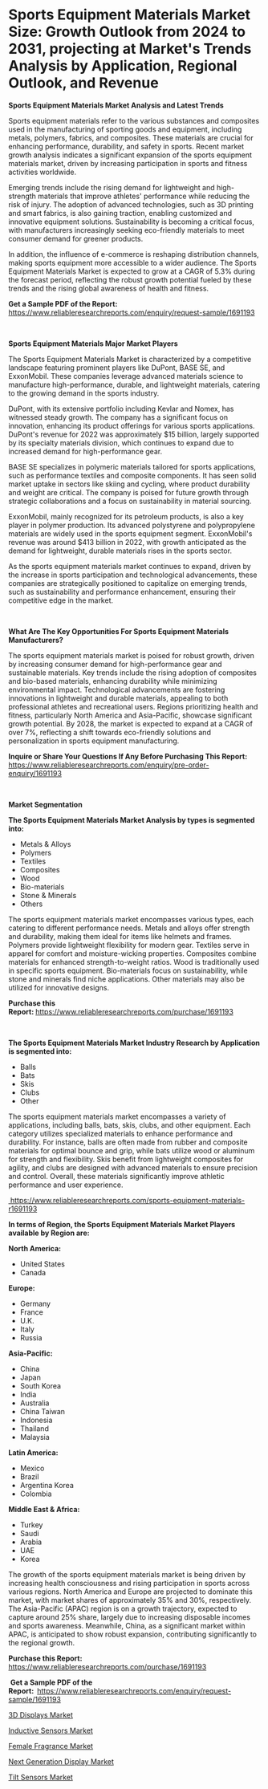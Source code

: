 <p><h1>Sports Equipment Materials Market Size: Growth Outlook from 2024 to 2031, projecting at Market's Trends Analysis by Application, Regional Outlook, and Revenue</h1></p><p><strong>Sports Equipment Materials Market Analysis and Latest Trends</strong></p>
<p><p>Sports equipment materials refer to the various substances and composites used in the manufacturing of sporting goods and equipment, including metals, polymers, fabrics, and composites. These materials are crucial for enhancing performance, durability, and safety in sports. Recent market growth analysis indicates a significant expansion of the sports equipment materials market, driven by increasing participation in sports and fitness activities worldwide. </p><p>Emerging trends include the rising demand for lightweight and high-strength materials that improve athletes' performance while reducing the risk of injury. The adoption of advanced technologies, such as 3D printing and smart fabrics, is also gaining traction, enabling customized and innovative equipment solutions. Sustainability is becoming a critical focus, with manufacturers increasingly seeking eco-friendly materials to meet consumer demand for greener products. </p><p>In addition, the influence of e-commerce is reshaping distribution channels, making sports equipment more accessible to a wider audience. The Sports Equipment Materials Market is expected to grow at a CAGR of 5.3% during the forecast period, reflecting the robust growth potential fueled by these trends and the rising global awareness of health and fitness.</p></p>
<p><strong>Get a Sample PDF of the Report:&nbsp;</strong> <a href="https://www.reliableresearchreports.com/enquiry/request-sample/1691193?utm_campaign=1692&utm_medium=2&utm_source=Github&utm_content=ia&utm_term=17102024&utm_id=sports-equipment-materials">https://www.reliableresearchreports.com/enquiry/request-sample/1691193</a></p>
<p>&nbsp;</p>
<p><strong>Sports Equipment Materials Major Market Players</strong></p>
<p><p>The Sports Equipment Materials Market is characterized by a competitive landscape featuring prominent players like DuPont, BASE SE, and ExxonMobil. These companies leverage advanced materials science to manufacture high-performance, durable, and lightweight materials, catering to the growing demand in the sports industry.</p><p>DuPont, with its extensive portfolio including Kevlar and Nomex, has witnessed steady growth. The company has a significant focus on innovation, enhancing its product offerings for various sports applications. DuPont's revenue for 2022 was approximately $15 billion, largely supported by its specialty materials division, which continues to expand due to increased demand for high-performance gear.</p><p>BASE SE specializes in polymeric materials tailored for sports applications, such as performance textiles and composite components. It has seen solid market uptake in sectors like skiing and cycling, where product durability and weight are critical. The company is poised for future growth through strategic collaborations and a focus on sustainability in material sourcing.</p><p>ExxonMobil, mainly recognized for its petroleum products, is also a key player in polymer production. Its advanced polystyrene and polypropylene materials are widely used in the sports equipment segment. ExxonMobil's revenue was around $413 billion in 2022, with growth anticipated as the demand for lightweight, durable materials rises in the sports sector.</p><p>As the sports equipment materials market continues to expand, driven by the increase in sports participation and technological advancements, these companies are strategically positioned to capitalize on emerging trends, such as sustainability and performance enhancement, ensuring their competitive edge in the market.</p></p>
<p>&nbsp;</p>
<p><strong>What Are The Key Opportunities For Sports Equipment Materials Manufacturers?</strong></p>
<p><p>The sports equipment materials market is poised for robust growth, driven by increasing consumer demand for high-performance gear and sustainable materials. Key trends include the rising adoption of composites and bio-based materials, enhancing durability while minimizing environmental impact. Technological advancements are fostering innovations in lightweight and durable materials, appealing to both professional athletes and recreational users. Regions prioritizing health and fitness, particularly North America and Asia-Pacific, showcase significant growth potential. By 2028, the market is expected to expand at a CAGR of over 7%, reflecting a shift towards eco-friendly solutions and personalization in sports equipment manufacturing.</p></p>
<p><strong>Inquire or Share Your Questions If Any Before Purchasing This Report:</strong> <a href="https://www.reliableresearchreports.com/enquiry/pre-order-enquiry/1691193?utm_campaign=1692&utm_medium=2&utm_source=Github&utm_content=ia&utm_term=17102024&utm_id=sports-equipment-materials">https://www.reliableresearchreports.com/enquiry/pre-order-enquiry/1691193</a></p>
<p>&nbsp;</p>
<p><strong>Market Segmentation</strong></p>
<p><strong>The Sports Equipment Materials Market Analysis by types is segmented into:</strong></p>
<p><ul><li>Metals & Alloys</li><li>Polymers</li><li>Textiles</li><li>Composites</li><li>Wood</li><li>Bio-materials</li><li>Stone & Minerals</li><li>Others</li></ul></p>
<p><p>The sports equipment materials market encompasses various types, each catering to different performance needs. Metals and alloys offer strength and durability, making them ideal for items like helmets and frames. Polymers provide lightweight flexibility for modern gear. Textiles serve in apparel for comfort and moisture-wicking properties. Composites combine materials for enhanced strength-to-weight ratios. Wood is traditionally used in specific sports equipment. Bio-materials focus on sustainability, while stone and minerals find niche applications. Other materials may also be utilized for innovative designs.</p></p>
<p><strong>Purchase this Report:&nbsp;</strong><a href="https://www.reliableresearchreports.com/purchase/1691193?utm_campaign=1692&utm_medium=2&utm_source=Github&utm_content=ia&utm_term=17102024&utm_id=sports-equipment-materials">https://www.reliableresearchreports.com/purchase/1691193</a></p>
<p>&nbsp;</p>
<p><strong>The Sports Equipment Materials Market Industry Research by Application is segmented into:</strong></p>
<p><ul><li>Balls</li><li>Bats</li><li>Skis</li><li>Clubs</li><li>Other</li></ul></p>
<p><p>The sports equipment materials market encompasses a variety of applications, including balls, bats, skis, clubs, and other equipment. Each category utilizes specialized materials to enhance performance and durability. For instance, balls are often made from rubber and composite materials for optimal bounce and grip, while bats utilize wood or aluminum for strength and flexibility. Skis benefit from lightweight composites for agility, and clubs are designed with advanced materials to ensure precision and control. Overall, these materials significantly improve athletic performance and user experience.</p></p>
<p><a href="https://www.reliableresearchreports.com/sports-equipment-materials-r1691193?utm_campaign=1692&utm_medium=2&utm_source=Github&utm_content=ia&utm_term=17102024&utm_id=sports-equipment-materials">&nbsp;https://www.reliableresearchreports.com/sports-equipment-materials-r1691193</a></p>
<p><strong>In terms of Region, the Sports Equipment Materials Market Players available by Region are:</strong></p>
<p>
    <p> <strong> North America: </strong>
        <ul>
            <li>United States</li>
            <li>Canada</li>
        </ul>
        </p> 
    <p> <strong> Europe: </strong>
        <ul>
            <li>Germany</li>
            <li>France</li>
            <li>U.K.</li>
            <li>Italy</li>
            <li>Russia</li>
        </ul>
        </p> 
    <p> <strong> Asia-Pacific: </strong>
        <ul>
            <li>China</li>
            <li>Japan</li>
            <li>South Korea</li>
            <li>India</li>
            <li>Australia</li>
            <li>China Taiwan</li>
            <li>Indonesia</li>
            <li>Thailand</li>
            <li>Malaysia</li>
        </ul>
        </p> 
    <p> <strong> Latin America: </strong>
        <ul>
            <li>Mexico</li>
            <li>Brazil</li>
            <li>Argentina Korea</li>
            <li>Colombia</li>
        </ul>
        </p> 
    <p> <strong> Middle East & Africa: </strong>
        <ul>
            <li>Turkey</li>
            <li>Saudi</li>
            <li>Arabia</li>
            <li>UAE</li>
            <li>Korea</li>
        </ul>
    </p>
    </p>
<p><p>The growth of the sports equipment materials market is being driven by increasing health consciousness and rising participation in sports across various regions. North America and Europe are projected to dominate this market, with market shares of approximately 35% and 30%, respectively. The Asia-Pacific (APAC) region is on a growth trajectory, expected to capture around 25% share, largely due to increasing disposable incomes and sports awareness. Meanwhile, China, as a significant market within APAC, is anticipated to show robust expansion, contributing significantly to the regional growth.</p></p>
<p><strong>Purchase this Report: </strong><a href="https://www.reliableresearchreports.com/purchase/1691193?utm_campaign=1692&utm_medium=2&utm_source=Github&utm_content=ia&utm_term=17102024&utm_id=sports-equipment-materials">https://www.reliableresearchreports.com/purchase/1691193</a></p>
<p>&nbsp;<strong>Get a Sample PDF of the Report:&nbsp;&nbsp;</strong><a href="https://www.reliableresearchreports.com/enquiry/request-sample/1691193?utm_campaign=1692&utm_medium=2&utm_source=Github&utm_content=ia&utm_term=17102024&utm_id=sports-equipment-materials">https://www.reliableresearchreports.com/enquiry/request-sample/1691193</a></p>
<p><strong></strong></p>
<p><p><a href="https://www.linkedin.com/pulse/evaluating-global-3d-displays-market-trends-growth-opportunities-edtre?utm_campaign=1692&utm_medium=2&utm_source=Github&utm_content=ia&utm_term=17102024&utm_id=sports-equipment-materials">3D Displays Market</a></p><p><a href="https://www.linkedin.com/pulse/inductive-sensors-market-evolution-future-outlook-forecasting-y7nbe?utm_campaign=1692&utm_medium=2&utm_source=Github&utm_content=ia&utm_term=17102024&utm_id=sports-equipment-materials">Inductive Sensors Market</a></p><p><a href="https://www.linkedin.com/pulse/future-trends-global-female-fragrance-market-insights-analysis-vlcsc?utm_campaign=1692&utm_medium=2&utm_source=Github&utm_content=ia&utm_term=17102024&utm_id=sports-equipment-materials">Female Fragrance Market</a></p><p><a href="https://www.linkedin.com/pulse/global-next-generation-display-industry-research-report-competitive-ezoje?utm_campaign=1692&utm_medium=2&utm_source=Github&utm_content=ia&utm_term=17102024&utm_id=sports-equipment-materials">Next Generation Display Market</a></p><p><a href="https://www.linkedin.com/pulse/market-insights-global-tilt-sensors-forecast-innovation-trends-rldlf?utm_campaign=1692&utm_medium=2&utm_source=Github&utm_content=ia&utm_term=17102024&utm_id=sports-equipment-materials">Tilt Sensors Market</a></p></p>